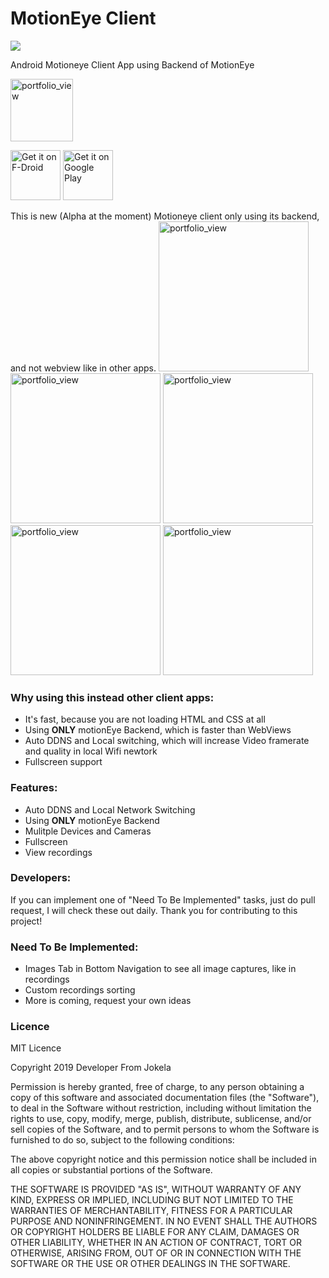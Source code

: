 # MotionEye Client
<img src="http://img.shields.io/liberapay/receives/developerfromjokela.svg?logo=liberapay">

Android Motioneye Client App using Backend of MotionEye

<img width="100" alt="portfolio_view" src="https://raw.githubusercontent.com/developerfromjokela/motioneye-client/master/app/src/main/ic_launcher-web.png">

[<img src="https://fdroid.gitlab.io/artwork/badge/get-it-on.png"
     alt="Get it on F-Droid"
     height="80">](https://f-droid.org/packages/com.developerfromjokela.motioneyeclient/)
[<img src="https://play.google.com/intl/en_us/badges/images/generic/en-play-badge.png"
     alt="Get it on Google Play"
     height="80">](https://play.google.com/store/apps/details?id=com.developerfromjokela.motioneyeclient)

This is new (Alpha at the moment) Motioneye client only using its backend, and not webview like in other apps.
<img width="240" alt="portfolio_view" src="/images/img1.png">
<img width="240" alt="portfolio_view" src="/images/img2.png">
<img width="240" alt="portfolio_view" src="/images/img3.png">
<img width="240" alt="portfolio_view" src="/images/img4.png">
<img width="240" alt="portfolio_view" src="/images/img5.png">
###  **Why using this instead other client apps:**


- It's fast, because you are not loading HTML and CSS at all
- Using **ONLY** motionEye Backend, which is faster than WebViews
- Auto DDNS and Local switching, which will increase Video framerate and quality in local Wifi newtork
- Fullscreen support


###  **Features:**

- Auto DDNS and Local Network Switching
- Using **ONLY** motionEye Backend
- Mulitple Devices and Cameras
- Fullscreen
- View recordings



###  **Developers:**

If you can implement one of "Need To Be Implemented" tasks, just do pull request, I will check these out daily.
Thank you for contributing to this project!


###  **Need To Be Implemented:**

- Images Tab in Bottom Navigation to see all image captures, like in recordings
- Custom recordings sorting
- More is coming, request your own ideas


### Licence

MIT Licence

Copyright 2019 Developer From Jokela

Permission is hereby granted, free of charge, to any person obtaining a copy of this software and associated documentation files (the "Software"), to deal in the Software without restriction, including without limitation the rights to use, copy, modify, merge, publish, distribute, sublicense, and/or sell copies of the Software, and to permit persons to whom the Software is furnished to do so, subject to the following conditions:

The above copyright notice and this permission notice shall be included in all copies or substantial portions of the Software.

THE SOFTWARE IS PROVIDED "AS IS", WITHOUT WARRANTY OF ANY KIND, EXPRESS OR IMPLIED, INCLUDING BUT NOT LIMITED TO THE WARRANTIES OF MERCHANTABILITY, FITNESS FOR A PARTICULAR PURPOSE AND NONINFRINGEMENT. IN NO EVENT SHALL THE AUTHORS OR COPYRIGHT HOLDERS BE LIABLE FOR ANY CLAIM, DAMAGES OR OTHER LIABILITY, WHETHER IN AN ACTION OF CONTRACT, TORT OR OTHERWISE, ARISING FROM, OUT OF OR IN CONNECTION WITH THE SOFTWARE OR THE USE OR OTHER DEALINGS IN THE SOFTWARE.

